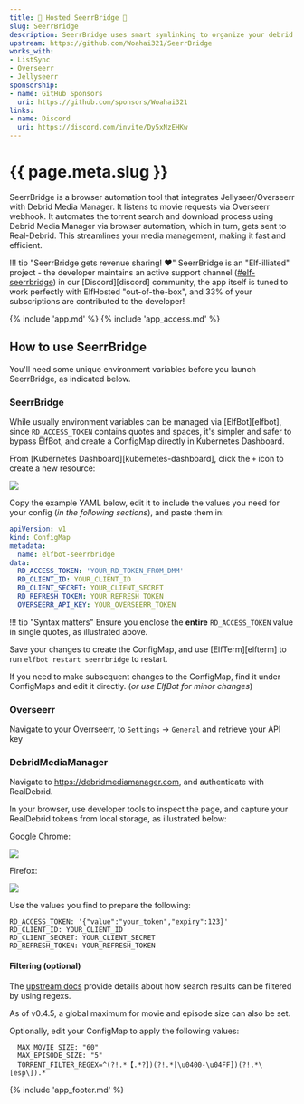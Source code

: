```yaml
---
title: 🧝 Hosted SeerrBridge 🌉
slug: SeerrBridge
description: SeerrBridge uses smart symlinking to organize your debrid libraries for tidy streaming from Plex
upstream: https://github.com/Woahai321/SeerrBridge
works_with:
- ListSync
- Overseerr
- Jellyseerr
sponsorship:
- name: GitHub Sponsors
  uri: https://github.com/sponsors/Woahai321
links:
- name: Discord
  uri: https://discord.com/invite/Dy5xNzEHKw
---
```


# {{ page.meta.slug }}

SeerrBridge is a browser automation tool that integrates Jellyseer/Overseerr with Debrid Media Manager. It listens to movie requests via Overseerr webhook. It automates the torrent search and download process using Debrid Media Manager via browser automation, which in turn, gets sent to Real-Debrid. This streamlines your media management, making it fast and efficient.

!!! tip "SeerrBridge gets revenue sharing! :heart:"
    SeerrBridge is an "Elf-illiated" project - the developer maintains an active support channel ([#elf-seerrbridge](https://discord.com/channels/396055506072109067/1345126741118550046)) in our [Discord][discord] community, the app itself is tuned to work perfectly with ElfHosted "out-of-the-box", and 33% of your subscriptions are contributed to the developer!

{% include 'app.md' %}
{% include 'app_access.md' %}

## How to use SeerrBridge

You'll need some unique environment variables before you launch SeerrBridge, as indicated below.

### SeerrBridge

While usually environment variables can be managed via [ElfBot][elfbot], since `RD_ACCESS_TOKEN` contains quotes and spaces, it's simpler and safer to bypass ElfBot, and create a ConfigMap directly in Kubernetes Dashboard.

From [Kubernetes Dashboard][kubernetes-dashboard], click the `+` icon to create a new resource:

![](/images/gluetun-configmap-1.png)

Copy the example YAML below, edit it to include the values you need for your config (*in the following sections*), and paste them in:

```yaml
apiVersion: v1
kind: ConfigMap
metadata:
  name: elfbot-seerrbridge
data:
  RD_ACCESS_TOKEN: 'YOUR_RD_TOKEN_FROM_DMM'
  RD_CLIENT_ID: YOUR_CLIENT_ID
  RD_CLIENT_SECRET: YOUR_CLIENT_SECRET
  RD_REFRESH_TOKEN: YOUR_REFRESH_TOKEN
  OVERSEERR_API_KEY: YOUR_OVERSEERR_TOKEN
```

!!! tip "Syntax matters"
    Ensure you enclose the **entire** `RD_ACCESS_TOKEN` value in single quotes, as illustrated above.

Save your changes to create the ConfigMap, and use [ElfTerm][elfterm] to run `elfbot restart seerrbridge` to restart.

If you need to make subsequent changes to the ConfigMap, find it under ConfigMaps and edit it directly. (*or use ElfBot for minor changes*)

### Overseerr

Navigate to your Overrseerr, to `Settings` -> `General` and retrieve your API key

### DebridMediaManager

Navigate to https://debridmediamanager.com, and authenticate with RealDebrid.

In your browser, use developer tools to inspect the page, and capture your RealDebrid tokens from local storage, as illustrated below:

Google Chrome:

![](/images/seerrbridge_dmm_setup.png)

Firefox:

![](/images/seerrbridge_dmm_setup_firefox.png)

Use the values you find to prepare the following:

```
RD_ACCESS_TOKEN: '{"value":"your_token","expiry":123}'
RD_CLIENT_ID: YOUR_CLIENT_ID
RD_CLIENT_SECRET: YOUR_CLIENT_SECRET
RD_REFRESH_TOKEN: YOUR_REFRESH_TOKEN
```

#### Filtering (optional)

The [upstream docs](https://github.com/Woahai321/SeerrBridge?tab=readme-ov-file#-custom-regex-filtering) provide details about how search results can be filtered by using regexs.

As of v0.4.5, a global maximum for movie and episode size can also be set.

Optionally, edit your ConfigMap to apply the following values:

```
  MAX_MOVIE_SIZE: "60"
  MAX_EPISODE_SIZE: "5"
  TORRENT_FILTER_REGEX=^(?!.*【.*?】)(?!.*[\u0400-\u04FF])(?!.*\[esp\]).*
```


{% include 'app_footer.md' %}